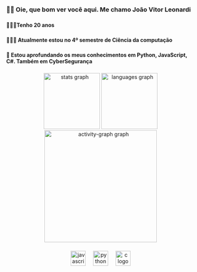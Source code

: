 <h3 align="left">👋🏿 Oie, que bom ver você aqui. Me chamo João Vitor Leonardi</h3>

###

<h4 align="left">🙋🏿‍♂️Tenho 20 anos</h4>

###

<h4 align="left">👨🏿‍💻 Atualmente estou no 4º semestre de Ciência da computação</h4>

###

<h4 align="left">📌 Estou aprofundando os meus conhecimentos em Python, JavaScript, C#. Também em CyberSegurança</h4>

###

<div align="center">
  <img src="https://github-readme-stats.vercel.app/api?username=jooaoleonardi&hide_title=true&hide_rank=true&show_icons=true&include_all_commits=true&count_private=true&disable_animations=false&theme=vision-friendly-dark&locale=en&hide_border=true&order=1" height="150" alt="stats graph"  />
  <img src="https://github-readme-stats.vercel.app/api/top-langs?username=jooaoleonardi&locale=en&hide_title=false&layout=compact&card_width=320&langs_count=5&theme=vision-friendly-dark&hide_border=true&order=2" height="150" alt="languages graph"  />
  <img src="https://github-readme-activity-graph.vercel.app/graph?username=jooaoleonardi&radius=16&theme=chartreuse-dark&area=true&order=5" height="300" alt="activity-graph graph"  />
</div>

###

<div align="center">
  <img src="https://cdn.jsdelivr.net/gh/devicons/devicon/icons/javascript/javascript-original.svg" height="40" alt="javascript logo"  />
  <img width="12" />
  <img src="https://cdn.jsdelivr.net/gh/devicons/devicon/icons/python/python-original.svg" height="40" alt="python logo"  />
  <img width="12" />
  <img src="https://cdn.jsdelivr.net/gh/devicons/devicon/icons/c/c-original.svg" height="40" alt="c logo"  />
</div>

###
